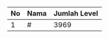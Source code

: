 | No | Nama            | Jumlah Level |
|----|-----------------|--------------|
| 1  | #    |    3969        |

